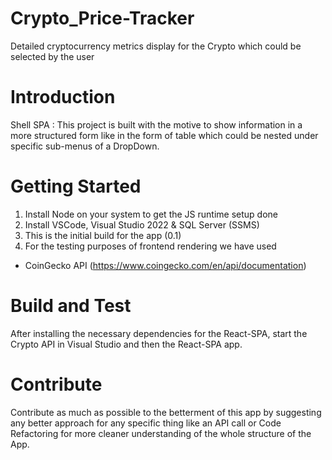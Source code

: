 # Crypto_Price-Tracker
Detailed cryptocurrency metrics display for the Crypto which could be selected by the user

# Introduction 
Shell SPA : This project is built with the motive to show information in a more structured form like in the form of table which could be nested under specific sub-menus of a DropDown.

# Getting Started
1. Install Node on your system to get the JS runtime setup done
2. Install VSCode, Visual Studio 2022 & SQL Server (SSMS)
3. This is the initial build for the app (0.1)
4. For the testing purposes of frontend rendering we have used 
- CoinGecko API (https://www.coingecko.com/en/api/documentation)

# Build and Test
After installing the necessary dependencies for the React-SPA, start the Crypto API in Visual Studio and then the React-SPA app.

# Contribute
Contribute as much as possible to the betterment of this app by suggesting any better approach for any specific thing like an API call or Code Refactoring for more cleaner understanding of the whole structure of the App.